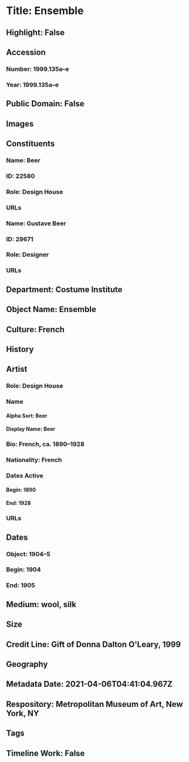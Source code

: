 # Title: Ensemble
## Highlight: False
## Accession
### Number: 1999.135a–e
### Year: 1999.135a–e
## Public Domain: False
## Images
## Constituents
### Name: Beer
### ID: 22580
### Role: Design House
### URLs
### Name: Gustave Beer
### ID: 29671
### Role: Designer
### URLs
## Department: Costume Institute
## Object Name: Ensemble
## Culture: French
## History
## Artist
### Role: Design House
### Name
#### Alpha Sort: Beer
#### Display Name: Beer
### Bio: French, ca. 1890–1928
### Nationality: French
### Dates Active
#### Begin: 1890
#### End: 1928
### URLs
## Dates
### Object: 1904–5
### Begin: 1904
### End: 1905
## Medium: wool, silk
## Size
## Credit Line: Gift of Donna Dalton O'Leary, 1999
## Geography
## Metadata Date: 2021-04-06T04:41:04.967Z
## Respository: Metropolitan Museum of Art, New York, NY
## Tags
## Timeline Work: False